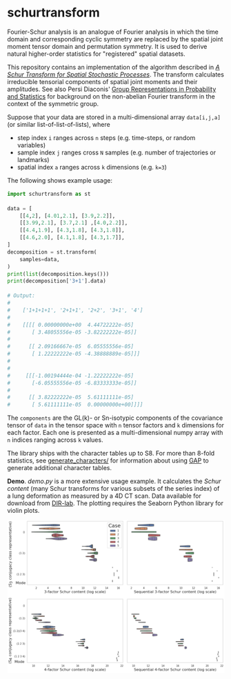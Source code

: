 schurtransform
==============

Fourier-Schur analysis is an analogue of Fourier analysis in which the time domain and corresponding cyclic symmetry are replaced by the spatial joint moment tensor domain and permutation symmetry. It is used to derive natural higher-order statistics for "registered" spatial datasets.

This repository contains an implementation of the algorithm described in [*A Schur Transform for Spatial Stochastic Processes*](https://arxiv.org/abs/1811.06221). The transform calculates irreducible tensorial components of spatial joint moments and their amplitudes. See also Persi Diaconis' [Group Representations in Probability and Statistics](https://www.jstor.org/stable/4355560) for background on the non-abelian Fourier transform in the context of the symmetric group.

Suppose that your data are stored in a multi-dimensional array `data[i,j,a]` (or similar list-of-list-of-lists), where

  - step index `i` ranges across `n` steps (e.g. time-steps, or random variables)
  - sample index `j` ranges cross `N` samples (e.g. number of trajectories or landmarks)
  - spatial index `a` ranges across `k` dimensions (e.g. `k=3`)

The following shows example usage:

```python
import schurtransform as st

data = [
    [[4,2], [4.01,2.1], [3.9,2.2]],
    [[3.99,2.1], [3.7,2.1] ,[4.0,2.2]],
    [[4.4,1.9], [4.3,1.8], [4.3,1.8]],
    [[4.6,2.0], [4.1,1.8], [4.3,1.7]],
]
decomposition = st.transform(
    samples=data,
)
print(list(decomposition.keys()))
print(decomposition['3+1'].data)

# Output:
#
#    ['1+1+1+1', '2+1+1', '2+2', '3+1', '4']
#
#    [[[[ 0.00000000e+00  4.44722222e-05]
#       [ 3.48055556e-05 -3.82222222e-05]]
#
#      [[ 2.09166667e-05  6.05555556e-05]
#       [ 1.22222222e-05 -4.38888889e-05]]]
#
#
#     [[[-1.00194444e-04 -1.22222222e-05]
#       [-6.05555556e-05 -6.83333333e-05]]
#
#      [[ 3.82222222e-05  5.61111111e-05]
#       [ 5.61111111e-05  0.00000000e+00]]]]
```

The `components` are the GL(k)- or Sn-isotypic components of the covariance tensor of `data` in the tensor space with `n` tensor factors and `k` dimensions for each factor. Each one is presented as a multi-dimensional numpy array with `n` indices ranging across `k` values.

The library ships with the character tables up to S8. For more than 8-fold statistics, see [generate_characters/](generate_characters/) for information about using [GAP](https://www.gap-system.org/) to generate additional character tables.

**Demo**. *demo.py* is a more extensive usage example. It calculates the *Schur content* (many Schur transforms for various subsets of the series index) of a lung deformation as measured by a 4D CT scan. Data available for download from [DIR-lab](https://dir-lab.com). The plotting requires the Seaborn Python library for violin plots.

![alttext](combo_dirlab_sc.png)

